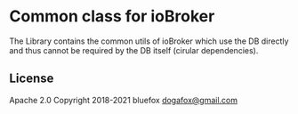 # Common class for ioBroker
The Library contains the common utils of ioBroker which use the DB directly and thus cannot be required by the DB itself (cirular dependencies).

## License
Apache 2.0
Copyright 2018-2021 bluefox <dogafox@gmail.com>  